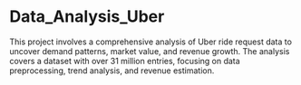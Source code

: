 # Data_Analysis_Uber
This project involves a comprehensive analysis of Uber ride request data to uncover demand patterns, market value, and revenue growth. The analysis covers a dataset with over 31 million entries, focusing on data preprocessing, trend analysis, and revenue estimation.
